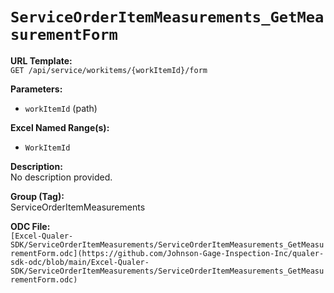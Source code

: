 # `ServiceOrderItemMeasurements_GetMeasurementForm`

**URL Template:**  
`GET /api/service/workitems/{workItemId}/form`

**Parameters:**  
- `workItemId` (path)

**Excel Named Range(s):**  
- `WorkItemId`

**Description:**  
No description provided.

**Group (Tag):**  
ServiceOrderItemMeasurements

**ODC File:**  
`[Excel-Qualer-SDK/ServiceOrderItemMeasurements/ServiceOrderItemMeasurements_GetMeasurementForm.odc](https://github.com/Johnson-Gage-Inspection-Inc/qualer-sdk-odc/blob/main/Excel-Qualer-SDK/ServiceOrderItemMeasurements/ServiceOrderItemMeasurements_GetMeasurementForm.odc)`
